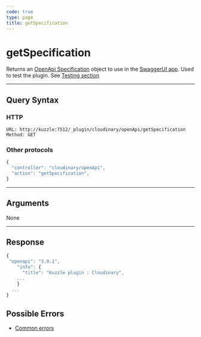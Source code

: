 ```yaml
--- 
code: true
type: page
title: getSpecification
--- 
```


# getSpecification

Returns an [OpenApi Specification](https://swagger.io/specification/) object to use in the [SwaggerUI app](https://swagger.io/tools/swagger-ui). 
Used to test the plugin. See [Testing section](/official-plugins/cloudinary/1/essentials/testing)

--- 

## Query Syntax 

### HTTP 

```http
URL: http://kuzzle:7512/_plugin/cloudinary/openApi/getSpecification
Method: GET
```

### Other protocols 

```js
{
  "controller": "cloudinary/openApi",
  "action": "getSpecification",
}
```
---

## Arguments 

None

---

## Response 

```js
{
 "openapi": "3.0.1",
    "info": {
      "title": "Kuzzle plugin : Cloudinary",
    ...
    }
  ...
}
```

## Possible Errors 

- [Common errors](/core/1/api/essentials/errors#common-errors)